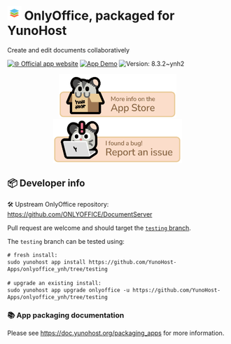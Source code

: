 <!--
N.B.: This README was automatically generated by <https://github.com/YunoHost/apps_tools/blob/main/readme_generator>
It shall NOT be edited by hand.
-->

<h1>
  <img src="https://raw.githubusercontent.com/YunoHost/apps/master/logos/onlyoffice.png" width="32px" alt="Logo of OnlyOffice">
  OnlyOffice, packaged for YunoHost
</h1>

Create and edit documents collaboratively

[![🌐 Official app website](https://img.shields.io/badge/Official_app_website-darkgreen?style=for-the-badge)](https://www.onlyoffice.com)
[![App Demo](https://img.shields.io/badge/App_Demo-blue?style=for-the-badge)](https://www.onlyoffice.com/fr/download-desktop.aspx)
![Version: 8.3.2~ynh2](https://img.shields.io/badge/Version-8.3.2~ynh2-rgba(0,150,0,1)?style=for-the-badge)

<div align="center">
<a href="https://apps.yunohost.org/app/onlyoffice"><img height="100px" src="https://github.com/YunoHost/yunohost-artwork/raw/refs/heads/main/badges/neopossum-badges/badge_more_info_on_the_appstore.svg"/></a>
<a href="https://github.com/YunoHost-Apps/onlyoffice_ynh/issues"><img height="100px" src="https://github.com/YunoHost/yunohost-artwork/raw/refs/heads/main/badges/neopossum-badges/badge_report_an_issue.svg"/></a>
</div>

## 📦 Developer info

🛠️ Upstream OnlyOffice repository: <https://github.com/ONLYOFFICE/DocumentServer>

Pull request are welcome and should target the [`testing` branch](https://github.com/YunoHost-Apps/onlyoffice_ynh/tree/testing).

The `testing` branch can be tested using:
```
# fresh install:
sudo yunohost app install https://github.com/YunoHost-Apps/onlyoffice_ynh/tree/testing

# upgrade an existing install:
sudo yunohost app upgrade onlyoffice -u https://github.com/YunoHost-Apps/onlyoffice_ynh/tree/testing
```

### 📚 App packaging documentation

Please see <https://doc.yunohost.org/packaging_apps> for more information.